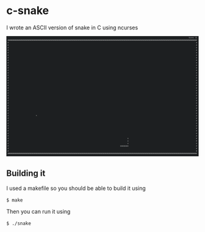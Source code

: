 # c-snake
I wrote an ASCII version of snake in C using ncurses

![screenshot](./screenshots/c-snake.png)

## Building it
I used a makefile so you should be able to build it using 
```
$ make
```

Then you can run it using 
```
$ ./snake
```
